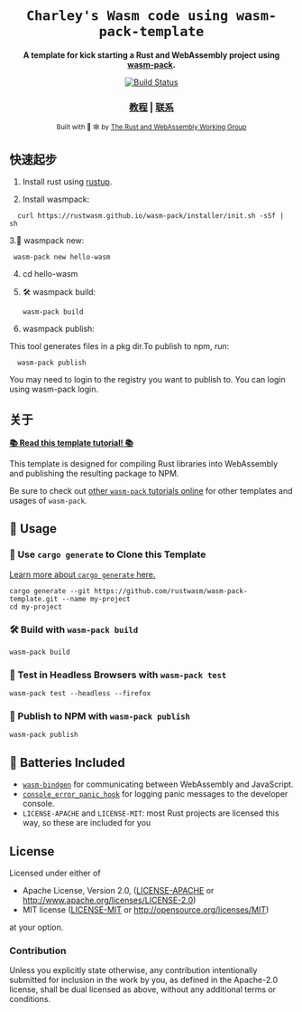 <div align="center">

  <h1><code>Charley's Wasm code using wasm-pack-template</code></h1>

  <strong>A template for kick starting a Rust and WebAssembly project using <a href="https://github.com/rustwasm/wasm-pack">wasm-pack</a>.</strong>

  <p>
    <a href="https://travis-ci.org/rustwasm/wasm-pack-template"><img src="https://img.shields.io/travis/rustwasm/wasm-pack-template.svg?style=flat-square" alt="Build Status" /></a>
  </p>

  <h3>
    <a href="https://rustwasm.github.io/docs/wasm-pack/tutorials/npm-browser-packages/index.html">教程</a>
    <span> | </span>
    <a href="email:hintcnuie@sina.com">联系</a>
  </h3>

  <sub>Built with 🦀 🕸 by <a href="https://rustwasm.github.io/">The Rust and WebAssembly Working Group</a></sub>
</div>

## 快速起步 

1. Install rust using <a href="https://rustup.rs/">rustup</a>.

2. Install wasmpack:

  ```
    curl https://rustwasm.github.io/wasm-pack/installer/init.sh -sSf | sh
  ```

3.🐑 wasmpack new:

```
 wasm-pack new hello-wasm
```

4. cd hello-wasm

5. 🛠️ wasmpack build:
   
   ``` 
   wasm-pack build
   ```

5. wasmpack publish:

This tool generates files in a pkg dir.To publish to npm, run:

  ``` 
    wasm-pack publish
  ```
  
   You may need to login to the registry you want to publish to. You can login using wasm-pack login.


## 关于

[**📚 Read this template tutorial! 📚**][template-docs]

This template is designed for compiling Rust libraries into WebAssembly and
publishing the resulting package to NPM.

Be sure to check out [other `wasm-pack` tutorials online][tutorials] for other
templates and usages of `wasm-pack`.

[tutorials]: https://rustwasm.github.io/docs/wasm-pack/tutorials/index.html
[template-docs]: https://rustwasm.github.io/docs/wasm-pack/tutorials/npm-browser-packages/index.html

## 🚴 Usage

### 🐑 Use `cargo generate` to Clone this Template

[Learn more about `cargo generate` here.](https://github.com/ashleygwilliams/cargo-generate)

```
cargo generate --git https://github.com/rustwasm/wasm-pack-template.git --name my-project
cd my-project
```

### 🛠️ Build with `wasm-pack build`

```
wasm-pack build
```

### 🔬 Test in Headless Browsers with `wasm-pack test`

```
wasm-pack test --headless --firefox
```

### 🎁 Publish to NPM with `wasm-pack publish`

```
wasm-pack publish
```

## 🔋 Batteries Included

* [`wasm-bindgen`](https://github.com/rustwasm/wasm-bindgen) for communicating
  between WebAssembly and JavaScript.
* [`console_error_panic_hook`](https://github.com/rustwasm/console_error_panic_hook)
  for logging panic messages to the developer console.
* `LICENSE-APACHE` and `LICENSE-MIT`: most Rust projects are licensed this way, so these are included for you

## License

Licensed under either of

* Apache License, Version 2.0, ([LICENSE-APACHE](LICENSE-APACHE) or http://www.apache.org/licenses/LICENSE-2.0)
* MIT license ([LICENSE-MIT](LICENSE-MIT) or http://opensource.org/licenses/MIT)

at your option.

### Contribution

Unless you explicitly state otherwise, any contribution intentionally
submitted for inclusion in the work by you, as defined in the Apache-2.0
license, shall be dual licensed as above, without any additional terms or
conditions.
